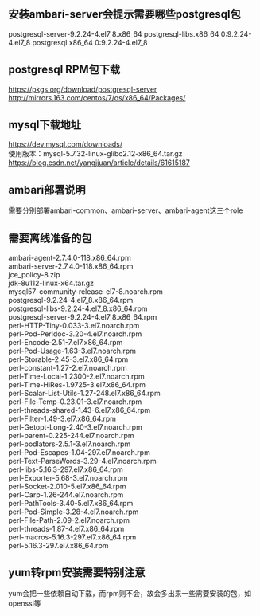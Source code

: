 ## 安装ambari-server会提示需要哪些postgresql包

postgresql-server-9.2.24-4.el7_8.x86_64
postgresql-libs.x86_64 0:9.2.24-4.el7_8
postgresql.x86_64 0:9.2.24-4.el7_8

## postgresql RPM包下载

https://pkgs.org/download/postgresql-server  
http://mirrors.163.com/centos/7/os/x86_64/Packages/  

## mysql下载地址  

https://dev.mysql.com/downloads/  
使用版本：mysql-5.7.32-linux-glibc2.12-x86_64.tar.gz  
https://blog.csdn.net/yangjjuan/article/details/61615187  

## ambari部署说明

需要分别部署ambari-common、ambari-server、ambari-agent这三个role  

## 需要离线准备的包

ambari-agent-2.7.4.0-118.x86_64.rpm  
ambari-server-2.7.4.0-118.x86_64.rpm  
jce_policy-8.zip  
jdk-8u112-linux-x64.tar.gz  
mysql57-community-release-el7-8.noarch.rpm  
postgresql-9.2.24-4.el7_8.x86_64.rpm  
postgresql-libs-9.2.24-4.el7_8.x86_64.rpm  
postgresql-server-9.2.24-4.el7_8.x86_64.rpm  
perl-HTTP-Tiny-0.033-3.el7.noarch.rpm  
perl-Pod-Perldoc-3.20-4.el7.noarch.rpm  
perl-Encode-2.51-7.el7.x86_64.rpm  
perl-Pod-Usage-1.63-3.el7.noarch.rpm  
perl-Storable-2.45-3.el7.x86_64.rpm  
perl-constant-1.27-2.el7.noarch.rpm  
perl-Time-Local-1.2300-2.el7.noarch.rpm  
perl-Time-HiRes-1.9725-3.el7.x86_64.rpm  
perl-Scalar-List-Utils-1.27-248.el7.x86_64.rpm  
perl-File-Temp-0.23.01-3.el7.noarch.rpm  
perl-threads-shared-1.43-6.el7.x86_64.rpm  
perl-Filter-1.49-3.el7.x86_64.rpm  
perl-Getopt-Long-2.40-3.el7.noarch.rpm  
perl-parent-0.225-244.el7.noarch.rpm  
perl-podlators-2.5.1-3.el7.noarch.rpm  
perl-Pod-Escapes-1.04-297.el7.noarch.rpm  
perl-Text-ParseWords-3.29-4.el7.noarch.rpm  
perl-libs-5.16.3-297.el7.x86_64.rpm  
perl-Exporter-5.68-3.el7.noarch.rpm  
perl-Socket-2.010-5.el7.x86_64.rpm  
perl-Carp-1.26-244.el7.noarch.rpm  
perl-PathTools-3.40-5.el7.x86_64.rpm  
perl-Pod-Simple-3.28-4.el7.noarch.rpm  
perl-File-Path-2.09-2.el7.noarch.rpm  
perl-threads-1.87-4.el7.x86_64.rpm  
perl-macros-5.16.3-297.el7.x86_64.rpm  
perl-5.16.3-297.el7.x86_64.rpm  

## yum转rpm安装需要特别注意

yum会把一些依赖自动下载，而rpm则不会，故会多出来一些需要安装的包，如openssl等  
